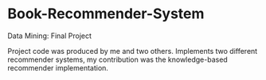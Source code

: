 # Book-Recommender-System
Data Mining: Final Project

Project code was produced by me and two others. Implements two different recommender systems, my contribution was the knowledge-based recommender implementation.
